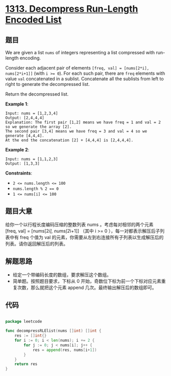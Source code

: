 # [1313. Decompress Run-Length Encoded List](https://leetcode.com/problems/decompress-run-length-encoded-list/)


## 题目

We are given a list `nums` of integers representing a list compressed with run-length encoding.

Consider each adjacent pair of elements `[freq, val] = [nums[2*i], nums[2*i+1]]` (with `i >= 0`). For each such pair, there are `freq` elements with value `val` concatenated in a sublist. Concatenate all the sublists from left to right to generate the decompressed list.

Return the decompressed list.

**Example 1**:

```
Input: nums = [1,2,3,4]
Output: [2,4,4,4]
Explanation: The first pair [1,2] means we have freq = 1 and val = 2 so we generate the array [2].
The second pair [3,4] means we have freq = 3 and val = 4 so we generate [4,4,4].
At the end the concatenation [2] + [4,4,4] is [2,4,4,4].
```

**Example 2**:

```
Input: nums = [1,1,2,3]
Output: [1,3,3]
```

**Constraints**:

- `2 <= nums.length <= 100`
- `nums.length % 2 == 0`
- `1 <= nums[i] <= 100`

## 题目大意

给你一个以行程长度编码压缩的整数列表 nums 。考虑每对相邻的两个元素 [freq, val] = [nums[2*i], nums[2*i+1]] （其中 i >= 0 ），每一对都表示解压后子列表中有 freq 个值为 val 的元素，你需要从左到右连接所有子列表以生成解压后的列表。请你返回解压后的列表。

## 解题思路

- 给定一个带编码长度的数组，要求解压这个数组。
- 简单题。按照题目要求，下标从 0 开始，奇数位下标为前一个下标对应元素重复次数，那么就把这个元素 append 几次。最终输出解压后的数组即可。

## 代码

```go

package leetcode

func decompressRLElist(nums []int) []int {
	res := []int{}
	for i := 0; i < len(nums); i += 2 {
		for j := 0; j < nums[i]; j++ {
			res = append(res, nums[i+1])
		}
	}
	return res
}

```